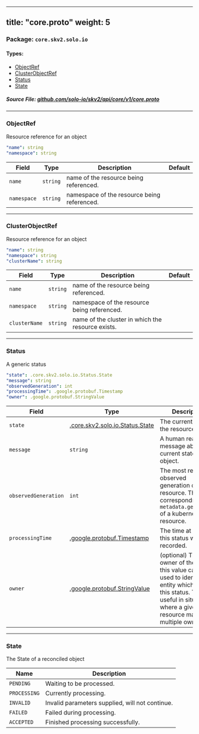 
---
title: "core.proto"
weight: 5
---

<!-- Code generated by solo-kit. DO NOT EDIT. -->


### Package: `core.skv2.solo.io` 
#### Types:


- [ObjectRef](#objectref)
- [ClusterObjectRef](#clusterobjectref)
- [Status](#status)
- [State](#state)
  



##### Source File: [github.com/solo-io/skv2/api/core/v1/core.proto](https://github.com/solo-io/skv2/blob/master/api/core/v1/core.proto)





---
### ObjectRef

 
Resource reference for an object

```yaml
"name": string
"namespace": string

```

| Field | Type | Description | Default |
| ----- | ---- | ----------- |----------- | 
| `name` | `string` | name of the resource being referenced. |  |
| `namespace` | `string` | namespace of the resource being referenced. |  |




---
### ClusterObjectRef

 
Resource reference for an object

```yaml
"name": string
"namespace": string
"clusterName": string

```

| Field | Type | Description | Default |
| ----- | ---- | ----------- |----------- | 
| `name` | `string` | name of the resource being referenced. |  |
| `namespace` | `string` | namespace of the resource being referenced. |  |
| `clusterName` | `string` | name of the cluster in which the resource exists. |  |




---
### Status

 
A generic status

```yaml
"state": .core.skv2.solo.io.Status.State
"message": string
"observedGeneration": int
"processingTime": .google.protobuf.Timestamp
"owner": .google.protobuf.StringValue

```

| Field | Type | Description | Default |
| ----- | ---- | ----------- |----------- | 
| `state` | [.core.skv2.solo.io.Status.State](../core.proto.sk/#state) | The current state of the resource. |  |
| `message` | `string` | A human readable message about the current state of the object. |  |
| `observedGeneration` | `int` | The most recently observed generation of the resource. This value corresponds to the `metadata.generation` of a kubernetes resource. |  |
| `processingTime` | [.google.protobuf.Timestamp](https://developers.google.com/protocol-buffers/docs/reference/csharp/class/google/protobuf/well-known-types/timestamp) | The time at which this status was recorded. |  |
| `owner` | [.google.protobuf.StringValue](https://developers.google.com/protocol-buffers/docs/reference/csharp/class/google/protobuf/well-known-types/string-value) | (optional) The owner of the status, this value can be used to identify the entity which wrote this status. This is useful in situations where a given resource may have multiple owners. |  |




---
### State

 
The State of a reconciled object

| Name | Description |
| ----- | ----------- | 
| `PENDING` | Waiting to be processed. |
| `PROCESSING` | Currently processing. |
| `INVALID` | Invalid parameters supplied, will not continue. |
| `FAILED` | Failed during processing. |
| `ACCEPTED` | Finished processing successfully. |





<!-- Start of HubSpot Embed Code -->
<script type="text/javascript" id="hs-script-loader" async defer src="//js.hs-scripts.com/5130874.js"></script>
<!-- End of HubSpot Embed Code -->
